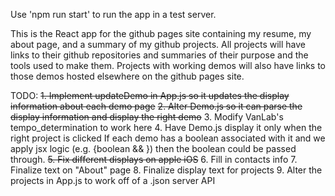 Use 'npm run start' to run the app in a test server.

This is the React app for the github pages site containing my resume, my about page, and a summary of my github projects.
All projects will have links to their github repositories and summaries of their purpose and the tools used to make them.
Projects with working demos will also have links to those demos hosted elsewhere on the github pages site.

TODO: 
~~1. Implement updateDemo in App.js so it updates the display information about each demo page~~
~~2. Alter Demo.js so it can parse the display information and display the right demo~~
3. Modify VanLab's tempo_determination to work here
4. Have Demo.js display it only when the right project is clicked
If each demo has a boolean associated with it and we apply jsx logic (e.g. {boolean && <Demo project={projects[currDemo]}></Demo>})
then the boolean could be passed through.
~~5. Fix different displays on apple iOS~~
6. Fill in contacts info
7. Finalize text on "About" page
8. Finalize display text for projects
9. Alter the projects in App.js to work off of a .json server API